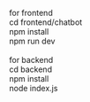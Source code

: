 for frontend <br>
cd frontend/chatbot <br>
npm install <br>
npm run dev <br>
<br>
for backend <br>
cd backend <br>
npm install <br>
node index.js <br>
